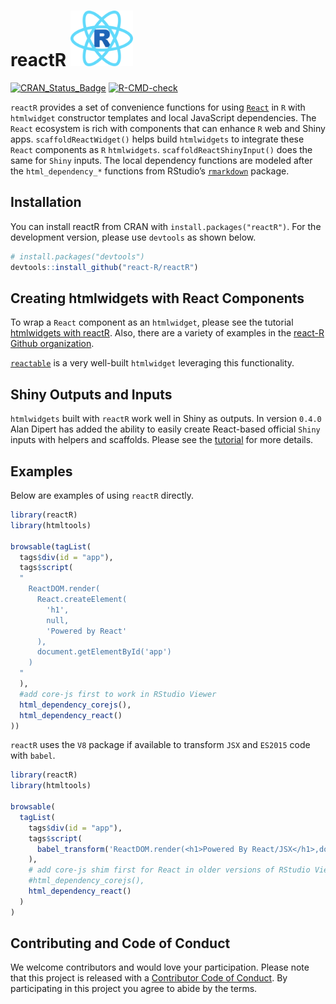 
# reactR <img src="vignettes/logo.svg" alt="reactR logo" width="100px" />

<!-- README.md is generated from README.Rmd. Please edit that file -->

[![CRAN_Status_Badge](https://www.r-pkg.org/badges/version/reactR)](https://cran.r-project.org/package=reactR)
[![R-CMD-check](https://github.com/react-R/reactR/actions/workflows/R-CMD-check.yaml/badge.svg)](https://github.com/react-R/reactR/actions/workflows/R-CMD-check.yaml)

`reactR` provides a set of convenience functions for using
[`React`](https://reactjs.org/) in `R` with `htmlwidget` constructor
templates and local JavaScript dependencies. The `React` ecosystem is
rich with components that can enhance `R` web and Shiny apps.
`scaffoldReactWidget()` helps build `htmlwidgets` to integrate these
`React` components as `R` `htmlwidgets`. `scaffoldReactShinyInput()`
does the same for `Shiny` inputs. The local dependency functions are
modeled after the `html_dependency_*` functions from RStudio’s
[`rmarkdown`](https://github.com/rstudio/rmarkdown) package.

## Installation

You can install reactR from CRAN with `install.packages("reactR")`. For
the development version, please use `devtools` as shown below.

``` r
# install.packages("devtools")
devtools::install_github("react-R/reactR")
```

## Creating htmlwidgets with React Components

To wrap a `React` component as an `htmlwidget`, please see the tutorial
[htmlwidgets with
reactR](https://react-r.github.io/reactR/articles/intro_htmlwidgets.html).
Also, there are a variety of examples in the [react-R Github
organization](https://github.com/react-R).

[`reactable`](https://github.com/glin/reactable) is a very well-built
`htmlwidget` leveraging this functionality.

## Shiny Outputs and Inputs

`htmlwidgets` built with `reactR` work well in Shiny as outputs. In
version `0.4.0` Alan Dipert has added the ability to easily create
React-based official `Shiny` inputs with helpers and scaffolds. Please
see the
[tutorial](https://react-r.github.io/reactR/articles/intro_inputs.html)
for more details.

## Examples

Below are examples of using `reactR` directly.

``` r
library(reactR)
library(htmltools)

browsable(tagList(
  tags$div(id = "app"),
  tags$script(
  "
    ReactDOM.render(
      React.createElement(
        'h1',
        null,
        'Powered by React'
      ),
      document.getElementById('app')
    )
  "
  ),
  #add core-js first to work in RStudio Viewer
  html_dependency_corejs(),
  html_dependency_react()
))
```

`reactR` uses the `V8` package if available to transform `JSX` and
`ES2015` code with `babel`.

``` r
library(reactR)
library(htmltools)

browsable(
  tagList(
    tags$div(id = "app"),
    tags$script(
      babel_transform('ReactDOM.render(<h1>Powered By React/JSX</h1>,document.getElementById("app"))')
    ),
    # add core-js shim first for React in older versions of RStudio Viewer
    #html_dependency_corejs(),
    html_dependency_react()
  )
)
```

## Contributing and Code of Conduct

We welcome contributors and would love your participation. Please note
that this project is released with a [Contributor Code of
Conduct](https://github.com/react-R/reactR/blob/master/CONDUCT.md). By
participating in this project you agree to abide by the terms.
